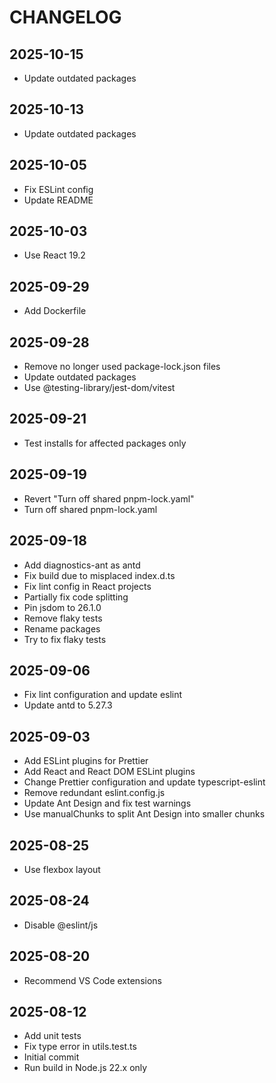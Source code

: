 # CHANGELOG

## 2025-10-15

- Update outdated packages

## 2025-10-13

- Update outdated packages

## 2025-10-05

- Fix ESLint config
- Update README

## 2025-10-03

- Use React 19.2

## 2025-09-29

- Add Dockerfile

## 2025-09-28

- Remove no longer used package-lock.json files
- Update outdated packages
- Use @testing-library/jest-dom/vitest

## 2025-09-21

- Test installs for affected packages only

## 2025-09-19

- Revert "Turn off shared pnpm-lock.yaml"
- Turn off shared pnpm-lock.yaml

## 2025-09-18

- Add diagnostics-ant as antd
- Fix build due to misplaced index.d.ts
- Fix lint config in React projects
- Partially fix code splitting
- Pin jsdom to 26.1.0
- Remove flaky tests
- Rename packages
- Try to fix flaky tests

## 2025-09-06

- Fix lint configuration and update eslint
- Update antd to 5.27.3

## 2025-09-03

- Add ESLint plugins for Prettier
- Add React and React DOM ESLint plugins
- Change Prettier configuration and update typescript-eslint
- Remove redundant eslint.config.js
- Update Ant Design and fix test warnings
- Use manualChunks to split Ant Design into smaller chunks

## 2025-08-25

- Use flexbox layout

## 2025-08-24

- Disable @eslint/js

## 2025-08-20

- Recommend VS Code extensions

## 2025-08-12

- Add unit tests
- Fix type error in utils.test.ts
- Initial commit
- Run build in Node.js 22.x only
